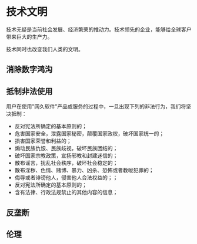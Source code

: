 # 技术文明

技术无疑是当前社会发展、经济繁荣的推动力。技术领先的企业，能够给全球客户带来巨大的生产力。

技术同时也改变我们人类的文明。

## 消除数字鸿沟



## 抵制非法使用

用户在使用"网久软件"产品或服务的过程中，一旦出现下列的非法行为，我们将坚决抵制：

* 反对宪法所确定的基本原则的；
* 危害国家安全，泄露国家秘密，颠覆国家政权，破坏国家统一的；
* 损害国家荣誉和利益的；
* 煽动民族仇恨、民族歧视，破坏民族团结的；
* 破坏国家宗教政策，宣扬邪教和封建迷信的；
* 散布谣言，扰乱社会秩序，破坏社会稳定的；
* 散布淫秽、色情、赌博、暴力、凶杀、恐怖或者教唆犯罪的；
* 侮辱或者诽谤他人，侵害他人合法权益的；；
* 反对宪法所确定的基本原则的；
* 含有法律、行政法规禁止的其他内容的信息；


## 反垄断

## 伦理